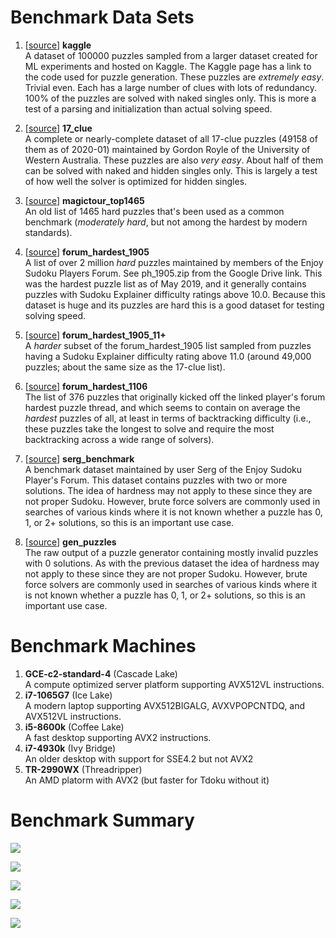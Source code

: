 
# Benchmark Data Sets

1. [[source](http://www.kaggle.com/bryanpark/sudoku)] **kaggle** \
A dataset of 100000 puzzles sampled from a larger dataset created for ML experiments and 
hosted on Kaggle. The Kaggle page has a link to the code used for puzzle generation. These
puzzles are *extremely easy*. Trivial even. Each has a large number of clues with lots of
redundancy. 100% of the puzzles are solved with naked singles only. This is  more a test
of a parsing and initialization than actual solving speed.

1. [[source](http://staffhome.ecm.uwa.edu.au/~00013890/sudokumin.php)] **17_clue** \
A complete or nearly-complete dataset of all 17-clue puzzles (49158 of them as of 2020-01)
maintained by Gordon Royle of the University of Western Australia. These puzzles are also *very
easy*. About half of them can be solved with naked and hidden singles only. This is largely a test of
how well the solver is optimized for hidden singles.
 
1. [[source](http://magictour.free.fr/sudoku.htm)] **magictour_top1465** \
An old list of 1465 hard puzzles that's been used as a common benchmark (*moderately hard*, but not among 
the hardest by modern standards).

1. [[source](http://forum.enjoysudoku.com/the-hardest-sudokus-new-thread-t6539-600.html#p277835)] **forum_hardest_1905** \
A list of over 2 million *hard* puzzles maintained by members of the Enjoy Sudoku Players Forum.
See ph_1905.zip from the Google Drive link. This was the hardest puzzle list as of May 2019, and
it generally contains puzzles with Sudoku Explainer difficulty ratings above 10.0. Because this
dataset is huge and its puzzles are hard this is a good dataset for testing solving speed. 

1. [[source](http://forum.enjoysudoku.com/the-hardest-sudokus-new-thread-t6539-600.html#p277835)] **forum_hardest_1905_11+** \
A *harder* subset of the forum_hardest_1905 list sampled from puzzles having a Sudoku Explainer difficulty rating 
above 11.0 (around 49,000 puzzles; about the same size as the 17-clue list).

1. [[source](http://forum.enjoysudoku.com/the-hardest-sudokus-new-thread-t6539.html#p65791)] **forum_hardest_1106** \
The list of 376 puzzles that originally kicked off the linked player's forum hardest puzzle thread, 
and which seems to contain on average the *hardest* puzzles of all, at least in terms of backtracking
difficulty (i.e., these puzzles take the longest to solve and require the most backtracking across
a wide range of solvers).

1. [[source](http://sites.google.com/site/sergsudoku/benchmark.zip)] **serg_benchmark** \
A benchmark dataset maintained by user Serg of the Enjoy Sudoku Player's Forum. This dataset 
contains puzzles with two or more solutions. The idea of hardness may not apply to these since
they are not proper Sudoku. However, brute force solvers are commonly used in searches of various
kinds where it is not known whether a puzzle has 0, 1, or 2+ solutions, so this is an important
use case.

1. [[source](http://www.enjoysudoku.com/gen_puzzles.zip)] **gen_puzzles** \
The raw output of a puzzle generator containing mostly invalid puzzles with 0 solutions. As
with the previous dataset the idea of hardness may not apply to these since they are not proper
Sudoku. However, brute force solvers are commonly used in searches of various kinds where it is 
not known whether a puzzle has 0, 1, or 2+ solutions, so this is an important use case.

# Benchmark Machines

1. **GCE-c2-standard-4** (Cascade Lake)\
A compute optimized server platform supporting AVX512VL instructions.
1. **i7-1065G7** (Ice Lake)\
A modern laptop supporting AVX512BIGALG, AVXVPOPCNTDQ, and AVX512VL instructions.
1. **i5-8600k** (Coffee Lake)\
A fast desktop supporting AVX2 instructions.
1. **i7-4930k** (Ivy Bridge)\
An older desktop with support for SSE4.2 but not AVX2
1. **TR-2990WX** (Threadripper)\
An AMD platorm with AVX2 (but faster for Tdoku without it)

# Benchmark Summary

![](https://docs.google.com/spreadsheets/d/e/2PACX-1vTo3FphfVi9gixAs4nX4nNvLl_sgOZ4lgrqSly32jkGUOBWM92IpYaDg4H7R_3dpo-R3VRl5Ei9DnEE/pubchart?oid=1180131374&format=image)

![](https://docs.google.com/spreadsheets/d/e/2PACX-1vTo3FphfVi9gixAs4nX4nNvLl_sgOZ4lgrqSly32jkGUOBWM92IpYaDg4H7R_3dpo-R3VRl5Ei9DnEE/pubchart?oid=860792693&format=image)

![](https://docs.google.com/spreadsheets/d/e/2PACX-1vTo3FphfVi9gixAs4nX4nNvLl_sgOZ4lgrqSly32jkGUOBWM92IpYaDg4H7R_3dpo-R3VRl5Ei9DnEE/pubchart?oid=1929162374&format=image)

![](https://docs.google.com/spreadsheets/d/e/2PACX-1vTo3FphfVi9gixAs4nX4nNvLl_sgOZ4lgrqSly32jkGUOBWM92IpYaDg4H7R_3dpo-R3VRl5Ei9DnEE/pubchart?oid=1085609822&format=image)

![](https://docs.google.com/spreadsheets/d/e/2PACX-1vTo3FphfVi9gixAs4nX4nNvLl_sgOZ4lgrqSly32jkGUOBWM92IpYaDg4H7R_3dpo-R3VRl5Ei9DnEE/pubchart?oid=1298913250&format=image)

